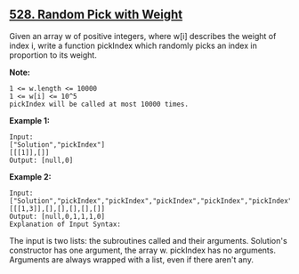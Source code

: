 ## [528. Random Pick with Weight](https://leetcode.com/problems/random-pick-with-weight/)

Given an array w of positive integers, where w[i] describes the weight of index i, write a function pickIndex which randomly picks an index in proportion to its weight.

**Note:**

```
1 <= w.length <= 10000
1 <= w[i] <= 10^5
pickIndex will be called at most 10000 times.
```

**Example 1:**

```
Input:
["Solution","pickIndex"]
[[[1]],[]]
Output: [null,0]
```

**Example 2:**

```
Input:
["Solution","pickIndex","pickIndex","pickIndex","pickIndex","pickIndex"]
[[[1,3]],[],[],[],[],[]]
Output: [null,0,1,1,1,0]
Explanation of Input Syntax:
```

The input is two lists: the subroutines called and their arguments. Solution's constructor has one argument, the array w. pickIndex has no arguments. Arguments are always wrapped with a list, even if there aren't any.
